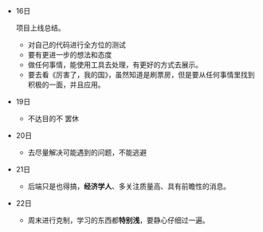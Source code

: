 * 16日

  项目上线总结。

  * 对自己的代码进行全方位的测试
  * 要有更进一步的想法和态度
  * 做任何事情，能使用工具去处理，有更好的方式去展示。
  * 要去看《厉害了，我的国》，虽然知道是刷票房，但是要从任何事情里找到积极的一面，并且应用。

* 19日

  * 不达目的不 罢休

* 20日

  * 去尽量解决可能遇到的问题，不能逃避

* 21日

  * 后端只是也得搞，**经济学人**、多关注质量高、具有前瞻性的消息。

* 22日

  * 周末进行克制，学习的东西都**特别浅**，要静心仔细过一遍。


